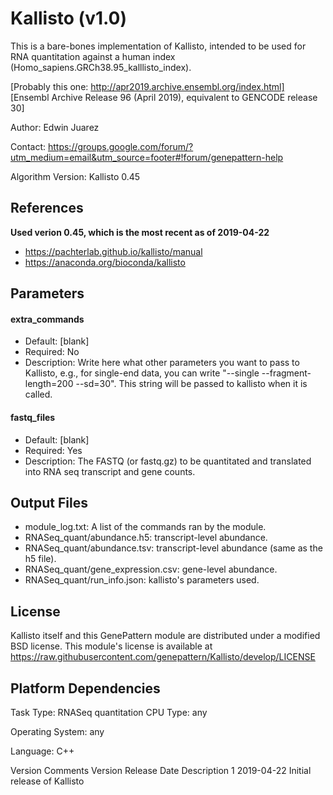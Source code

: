 # Kallisto (v1.0)

This is a bare-bones implementation of Kallisto, intended to be used for RNA quantitation against a human index (Homo_sapiens.GRCh38.95_kalllisto_index).

[Probably this one: http://apr2019.archive.ensembl.org/index.html]
[Ensembl Archive Release 96 (April 2019), equivalent to GENCODE release 30]

Author: Edwin Juarez

Contact: https://groups.google.com/forum/?utm_medium=email&utm_source=footer#!forum/genepattern-help

Algorithm Version: Kallisto 0.45

<!-- ## Summary
*To be added* -->

## References
**Used verion 0.45, which is the most recent as of 2019-04-22**
- https://pachterlab.github.io/kallisto/manual
- https://anaconda.org/bioconda/kallisto
<!-- *More to be added* -->

<!-- ### Functionality yet to be implemented:
*To be added*

### Technical notes:
*To be added* -->

## Parameters

#### extra_commands
- Default: [blank]
- Required: No
- Description: Write here what other parameters you want to pass to Kallisto, e.g., for single-end data, you can write "--single --fragment-length=200 --sd=30". This string will be passed to kallisto when it is called.

#### fastq_files
- Default: [blank]
- Required: Yes
- Description: The FASTQ (or fastq.gz) to be quantitated and translated into RNA seq transcript and gene counts.

## Output Files
- module_log.txt: A list of the commands ran by the module.
- RNASeq_quant/abundance.h5: transcript-level abundance.
- RNASeq_quant/abundance.tsv: transcript-level abundance (same as the h5 file).
- RNASeq_quant/gene_expression.csv: gene-level abundance.
- RNASeq_quant/run_info.json: kallisto's parameters used.


## License

Kallisto itself and this GenePattern module are distributed under a modified BSD license. This module's license is available at https://raw.githubusercontent.com/genepattern/Kallisto/develop/LICENSE

## Platform Dependencies
Task Type: RNASeq quantitation
CPU Type:
any

Operating System:
any

Language:
C++

Version Comments
Version	Release Date	Description
1	2019-04-22	Initial release of Kallisto

